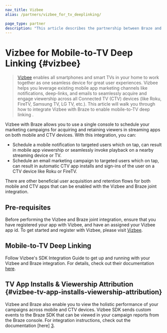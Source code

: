 ```yaml
---
nav_title: Vizbee
alias: /partners/vizbee_for_tv_deeplinking/

page_type: partner
description: "This article describes the partnership between Braze and Vizbee and how to use it to support TV deep linking."
---
```

# Vizbee for Mobile-to-TV Deep Linking {#vizbee}

> [Vizbee][1] enables all smartphones and smart TVs in your home to work together as one seamless device for great user experiences. Vizbee helps you leverage existing mobile app marketing channels like notifications, deep-links, and emails to seamlessly acquire and engage viewership across all Connected TV (CTV) devices (like Roku, FireTV, Samsung TV, LG TV, etc.). This article will walk you through how to integrate Vizbee with Braze to enable mobile-to-TV deep linking .

Vizbee with Braze allows you to use a single console to schedule your marketing campaigns for acquiring and retaining viewers in streaming apps on both mobile and CTV devices. With this integration, you can:
- Schedule a mobile notification to targeted users which on tap, can result in mobile app viewership or seamlessly invoke playback on a nearby streaming device or TV.
- Schedule an email marketing campaign to targeted users which on tap, can result in automatic CTV app installs and sign-ins of the user on a CTV device like Roku or FireTV.

There are other beneficial user acquisition and retention flows for both mobile and CTV apps that can be enabled with the Vizbee and Braze joint integration.

## Pre-requisites

Before performing the Vizbee and Braze joint integration, ensure that you have registered your app with Vizbee, and have an assigned your Vizbee app id. To get started and register with Vizbee, please visit [Vizbee][1].

## Mobile-to-TV Deep Linking

Follow Vizbee's SDK Integration Guide to get up and running with your Vizbee and Braze integration. For details, check out their documentation [here][2].

## TV App Installs & Viewership Attribution {#vizbee-tv-app-installs-viewership-attribution}

Vizbee and Braze also enable you to view the holistic performance of your campaigns across mobile and CTV devices. Vizbee SDK sends custom events to the Braze SDK that can be viewed in your campaign reports from the Braze console. For integration instructions, check out the documentation [here] [3].

[1]: https://vizbee.tv/
[2]: https://console.vizbee.tv/app/vzb1765003429/develop/guides/ios-promote/swift
[3]: https://console.vizbee.tv/app/vzb1765003429/develop/guides/ios-promote/objc